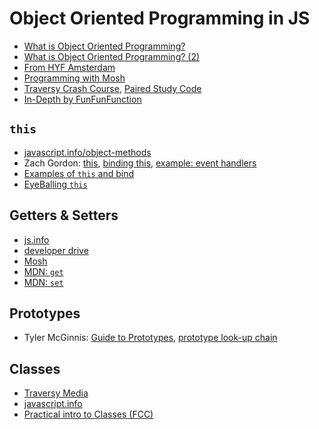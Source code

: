 # Object Oriented Programming in JS

* [What is Object Oriented Programming?](https://www.youtube.com/watch?v=rlLuL3jYLvA)
* [What is Object Oriented Programming? (2)](https://www.youtube.com/watch?v=CXnnw9rQH5I)
* [From HYF Amsterdam](https://github.com/HackYourFuture/JavaScript3/blob/master/Week3/README.md)
* [Programming with Mosh](https://www.youtube.com/watch?v=PFmuCDHHpwk)
* [Traversy Crash Course](https://www.youtube.com/watch?v=vDJpGenyHaA), [Paired Study Code](https://github.com/HackYourFuture/JavaScript3/tree/master/Week3/traversy_oop_crash)
* [In-Depth by FunFunFunction](https://www.youtube.com/playlist?list=PL0zVEGEvSaeHBZFy6Q8731rcwk0Gtuxub)

## `this`

* [javascript.info/object-methods](https://javascript.info/object-methods)
* Zach Gordon: [this](https://www.youtube.com/watch?v=2qMKjWf1KdE), [binding this](https://www.youtube.com/watch?v=73aAyap_88w), [example: event handlers](https://www.youtube.com/watch?v=sxRnmKldiBs)
* [Examples of `this` and bind](https://www.youtube.com/watch?v=PIkA60I0dKU)
* [EyeBalling `this`](https://gist.github.com/zcaceres/2a4ac91f9f42ec0ef9cd0d18e4e71262)

## Getters & Setters

* [js.info](https://javascript.info/property-accessors)
* [developer drive](https://www.developerdrive.com/javascript-getters-setters/)
* [Mosh](https://www.youtube.com/watch?v=bl98dm7vJt0)
* [MDN: `get`](https://developer.mozilla.org/en-US/docs/Web/JavaScript/Reference/Functions/get)
* [MDN: `set`](https://developer.mozilla.org/en-US/docs/Web/JavaScript/Reference/Functions/set)

## Prototypes

* Tyler McGinnis: [Guide to Prototypes](https://www.youtube.com/watch?v=XskMWBXNbp0&list=PLqrUy7kON1meuCvGp2D6yTglZhPTT_s_f),  [prototype look-up chain](https://www.youtube.com/watch?v=MiKdRJc4ooE&list=PLqrUy7kON1meuCvGp2D6yTglZhPTT_s_f&index=5)

## Classes

* [Traversy Media](https://www.youtube.com/watch?v=RBLIm5LMrmc)
* [javascript.info](https://javascript.info/class)
* [Practical intro to Classes (FCC)](https://www.youtube.com/watch?v=2ZphE5HcQPQ)
